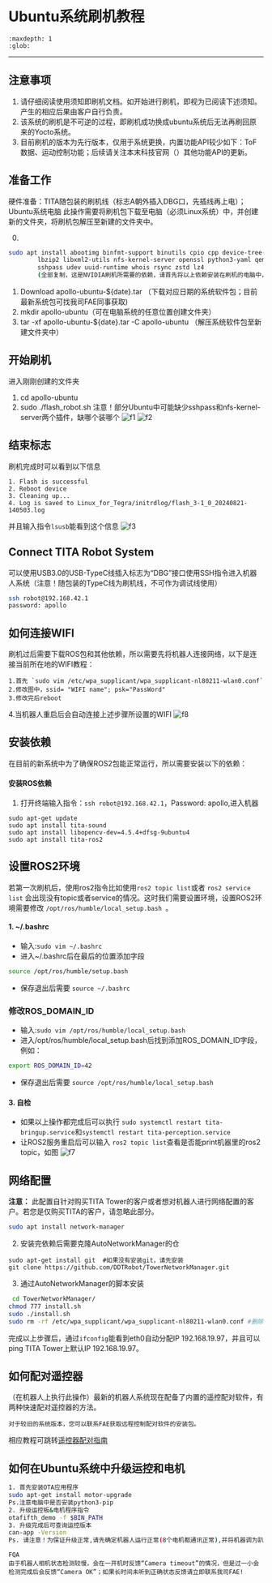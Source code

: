 # Ubuntu系统刷机教程
```{toctree}
:maxdepth: 1
:glob:
```

------
## 注意事项
1. 请仔细阅读使用须知即刷机文档。如开始进行刷机，即视为已阅读下述须知。产生的相应后果由客户自行负责。
2. 该系统的刷机是不可逆的过程，即刷机成功换成ubuntu系统后无法再刷回原来的Yocto系统。
3. 目前刷机的版本为先行版本，仅用于系统更换，内置功能API较少如下：ToF数据、运动控制功能；后续请关注本末科技官网（）其他功能API的更新。

## 准备工作
硬件准备：TITA随包装的刷机线（标志A朝外插入DBG口，先插线再上电）；Ubuntu系统电脑
此操作需要将刷机包下载至电脑（必须Linux系统）中，并创建新的文件夹，将刷机包解压至新建的文件夹中。

0. 
```bash
sudo apt install abootimg binfmt-support binutils cpio cpp device-tree-compiler dosfstools
        lbzip2 libxml2-utils nfs-kernel-server openssl python3-yaml qemu-user-static
        sshpass udev uuid-runtime whois rsync zstd lz4
        (全部复制，这是NVIDIA刷机所需要的依赖，请首先将以上依赖安装在刷机的电脑中，而不是机器人)
```
1. Download apollo-ubuntu-${date}.tar （下载对应日期的系统软件包；目前最新系统包可找我司FAE同事获取)
2. mkdir apollo-ubuntu（可在电脑系统的任意位置创建文件夹）
3. tar -xf apollo-ubuntu-${date}.tar -C apollo-ubuntu （解压系统软件包至新建文件夹中）

## 开始刷机
进入刚刚创建的文件夹
1. cd  apollo-ubuntu
2. sudo ./flash_robot.sh
注意！部分Ubuntu中可能缺少sshpass和nfs-kernel-server两个插件，缺哪个装哪个
![f1](.././_static/flash1.JPEG)
![f2](.././_static/flash2.JPEG)

## 结束标志
刷机完成时可以看到以下信息
```{bash}
1. Flash is successful
2. Reboot device
3. Cleaning up...
4. Log is saved to Linux_for_Tegra/initrdlog/flash_3-1_0_20240821-140503.log
``` 
并且输入指令`lsusb`能看到这个信息
![f3](.././_static/flash3.JPEG)

## Connect TITA Robot System
可以使用USB3.0的USB-TypeC线插入标志为“DBG”接口使用SSH指令进入机器人系统（注意！随包装的TypeC线为刷机线，不可作为调试线使用）
```bash
ssh robot@192.168.42.1
password: apollo
```

## 如何连接WIFI
刷机过后需要下载ROS包和其他依赖，所以需要先将机器人连接网络，以下是连接当前所在地的WIFI教程：
```
1.首先 `sudo vim /etc/wpa_supplicant/wpa_supplicant-nl80211-wlan0.conf`
2.修改图中，ssid= "WIFI name"; psk="PassWord"
3.修改完后reboot
```
4.当机器人重启后会自动连接上述步骤所设置的WIFI
![f8](.././_static/flash8.jpeg)

## 安装依赖
在目前的新系统中为了确保ROS2包能正常运行，所以需要安装以下的依赖：

#### 安装ROS依赖
1. 打开终端输入指令：`ssh robot@192.168.42.1`，Password: apollo,进入机器
```
sudo apt-get update
sudo apt install tita-sound
sudo apt install libopencv-dev=4.5.4+dfsg-9ubuntu4
sudo apt install tita-ros2

```
## 设置ROS2环境
若第一次刷机后，使用ros2指令比如使用`ros2 topic list`或者 `ros2 service list` 会出现没有topic或者service的情况。这时我们需要设置环境，设置ROS2环境需要修改 `/opt/ros/humble/local_setup.bash `。
####  1. ~/.bashrc
- 输入:`sudo vim ~/.bashrc`
- 进入~/.bashrc后在最后的位置添加字段
```bash
source /opt/ros/humble/setup.bash
```
- 保存退出后需要 `source ~/.bashrc`
### 修改ROS_DOMAIN_ID
- 输入:`sudo vim /opt/ros/humble/local_setup.bash`
- 进入/opt/ros/humble/local_setup.bash后找到添加ROS_DOMAIN_ID字段，例如：
```bash
export ROS_DOMAIN_ID=42
```
- 保存退出后需要 `source /opt/ros/humble/local_setup.bash`
#### 3. 自检
- 如果以上操作都完成后可以执行 `sudo systemctl restart tita-bringup.service`和`systemctl restart tita-perception.service `
- 让ROS2服务重启后可以输入 `ros2 topic list`查看是否能print机器里的ros2 topic，如图
![f7](.././_static/flash7.jpeg)

## 网络配置
**注意：** 此配置自针对购买TITA Tower的客户或者想对机器人进行网络配置的客户。若您是仅购买TITA的客户，请忽略此部分。
```bash
sudo apt install network-manager
```
2. 安装完依赖后需要克隆AutoNetworkManager的仓
```
sudo apt-get install git  #如果没有安装git，请先安装
git clone https://github.com/DDTRobot/TowerNetworkManager.git
```
3. 通过AutoNetworkManager的脚本安装
```bash
 cd TowerNetworkManager/
chmod 777 install.sh
sudo ./install.sh
sudo rm -rf /etc/wpa_supplicant/wpa_supplicant-nl80211-wlan0.conf #删除原有wifi配置文件,以免影响网络连接,后续联网使用 sudo nmcli device wifi connect "example" password "1111111" 方式连接
```
完成以上步骤后，通过`ifconfig`能看到eth0自动分配IP 192.168.19.97，并且可以ping TITA Tower上默认IP 192.168.19.97。

## 如何配对遥控器
（在机器人上执行此操作）最新的机器人系统现在配备了内置的遥控配对软件，有两种快速配对遥控器的方法。
```{note}
对于较旧的系统版本，您可以联系FAE获取远程控制配对软件的安装包。
```
相应教程可跳转[遥控器配对指南](./Robot-Controller/how-to-pair.md)
## 如何在Ubuntu系统中升级运控和电机
```bash
1. 首先安装OTA应用程序
sudo apt-get install motor-upgrade
Ps.注意电脑中是否安装python3-pip
2. 升级运控板&电机程序指令
otafifth_demo -f $BIN_PATH
3. 升级完成后可查询运控版本
can-app -Version
Ps. 请注意！为保证升级正常,请先确定机器人运行正常(8个电机都通讯正常),并将机器调为趴下状态。
```

```{note}
FQA
由于机器人相机状态检测较慢，会在一开机时反馈“Camera timeout”的情况，但是过一小会检测完成后会反馈“Camera OK”；如果长时间未听到正确状态反馈请立即联系我司FAE!
```